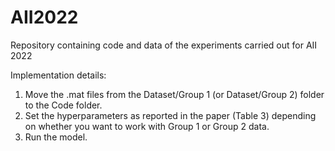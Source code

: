 # AII2022
Repository containing code and data of the experiments carried out for AII 2022

Implementation details:
 1) Move the .mat files from the Dataset/Group 1 (or Dataset/Group 2) folder to the Code folder.
 2) Set the hyperparameters as reported in the paper (Table 3) depending on whether you want to work with Group 1 or Group 2 data.
 3) Run the model.

